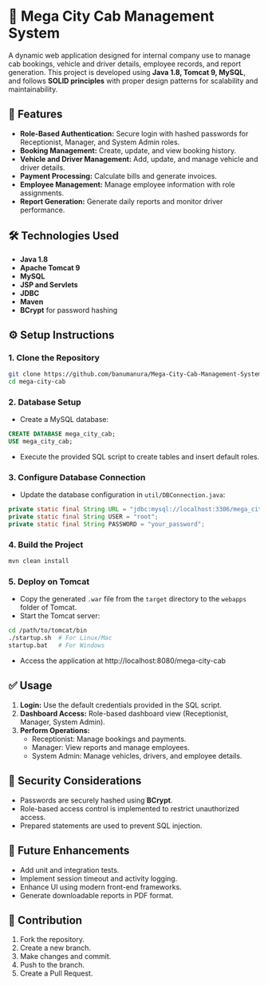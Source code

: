 # 🚕 Mega City Cab Management System

A dynamic web application designed for internal company use to manage cab bookings, vehicle and driver details, employee records, and report generation. This project is developed using **Java 1.8, Tomcat 9, MySQL**, and follows **SOLID principles** with proper design patterns for scalability and maintainability.

## 🚀 Features

- **Role-Based Authentication:** Secure login with hashed passwords for Receptionist, Manager, and System Admin roles.
- **Booking Management:** Create, update, and view booking history.
- **Vehicle and Driver Management:** Add, update, and manage vehicle and driver details.
- **Payment Processing:** Calculate bills and generate invoices.
- **Employee Management:** Manage employee information with role assignments.
- **Report Generation:** Generate daily reports and monitor driver performance.

## 🛠️ Technologies Used

- **Java 1.8**
- **Apache Tomcat 9**
- **MySQL**
- **JSP and Servlets**
- **JDBC**
- **Maven**
- **BCrypt** for password hashing

## ⚙️ Setup Instructions

### 1. Clone the Repository
```bash
git clone https://github.com/banumanura/Mega-City-Cab-Management-System.git
cd mega-city-cab
```

### 2. Database Setup
- Create a MySQL database:
```sql
CREATE DATABASE mega_city_cab;
USE mega_city_cab;
```
- Execute the provided SQL script to create tables and insert default roles.

### 3. Configure Database Connection
- Update the database configuration in `util/DBConnection.java`:
```java
private static final String URL = "jdbc:mysql://localhost:3306/mega_city_cab";
private static final String USER = "root";
private static final String PASSWORD = "your_password";
```

### 4. Build the Project
```bash
mvn clean install
```

### 5. Deploy on Tomcat
- Copy the generated `.war` file from the `target` directory to the `webapps` folder of Tomcat.
- Start the Tomcat server:
```bash
cd /path/to/tomcat/bin
./startup.sh  # For Linux/Mac
startup.bat   # For Windows
```
- Access the application at http://localhost:8080/mega-city-cab

## ✅ Usage
1. **Login:** Use the default credentials provided in the SQL script.
2. **Dashboard Access:** Role-based dashboard view (Receptionist, Manager, System Admin).
3. **Perform Operations:**
   - Receptionist: Manage bookings and payments.
   - Manager: View reports and manage employees.
   - System Admin: Manage vehicles, drivers, and employee details.

## 🔐 Security Considerations
- Passwords are securely hashed using **BCrypt**.
- Role-based access control is implemented to restrict unauthorized access.
- Prepared statements are used to prevent SQL injection.

## 🚩 Future Enhancements
- Add unit and integration tests.
- Implement session timeout and activity logging.
- Enhance UI using modern front-end frameworks.
- Generate downloadable reports in PDF format.

## 🤝 Contribution
1. Fork the repository.
2. Create a new branch.
3. Make changes and commit.
4. Push to the branch.
5. Create a Pull Request.
